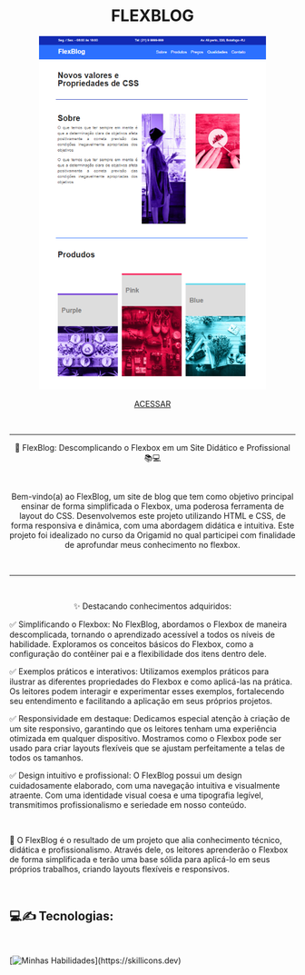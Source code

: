 <h1 align='center'>FLEXBLOG</h1>

<p align='center' > <img src='Captura%20de%20tela%202023-07-11%20112102.png' width='400'></p>

<P align='center'><a href='https://henriquescloud.github.io/FLEXBLOG/flexblog.html' >ACESSAR</a></P><br><hr>

<p align='center'>🌟 FlexBlog: Descomplicando o Flexbox em um Site Didático e Profissional 📚💻</p><br>

<p align='center'>Bem-vindo(a) ao FlexBlog, um site de blog que tem como objetivo principal ensinar de forma simplificada o Flexbox, uma poderosa ferramenta de layout do CSS. Desenvolvemos este projeto utilizando HTML e CSS, de forma responsiva e dinâmica, com uma abordagem didática e intuitiva. Este projeto foi idealizado no curso da Origamid no qual participei com finalidade de aprofundar meus conhecimento no flexbox. </p><br><hr><br>

<p align='center'>✨ Destacando conhecimentos adquiridos:</p>

<p>✅ Simplificando o Flexbox: No FlexBlog, abordamos o Flexbox de maneira descomplicada, tornando o aprendizado acessível a todos os níveis de habilidade. Exploramos os conceitos básicos do Flexbox, como a configuração do contêiner pai e a flexibilidade dos itens dentro dele.</p>

<p>✅ Exemplos práticos e interativos: Utilizamos exemplos práticos para ilustrar as diferentes propriedades do Flexbox e como aplicá-las na prática. Os leitores podem interagir e experimentar esses exemplos, fortalecendo seu entendimento e facilitando a aplicação em seus próprios projetos.</p>

<p>✅ Responsividade em destaque: Dedicamos especial atenção à criação de um site responsivo, garantindo que os leitores tenham uma experiência otimizada em qualquer dispositivo. Mostramos como o Flexbox pode ser usado para criar layouts flexíveis que se ajustam perfeitamente a telas de todos os tamanhos.</p>

<p>✅ Design intuitivo e profissional: O FlexBlog possui um design cuidadosamente elaborado, com uma navegação intuitiva e visualmente atraente. Com uma identidade visual coesa e uma tipografia legível, transmitimos profissionalismo e seriedade em nosso conteúdo.</p><br>

<p>🚀 O FlexBlog é o resultado de um projeto que alia conhecimento técnico, didática e profissionalismo. Através dele, os leitores aprenderão o Flexbox de forma simplificada e terão uma base sólida para aplicá-lo em seus próprios trabalhos, criando layouts flexíveis e responsivos.</p>

<br>

<h2>
    💻✍️ Tecnologias:
</h2>
<br>

[![Minhas Habilidades](https://skillicons.dev/icons?i=html,css,)](https://skillicons.dev)
